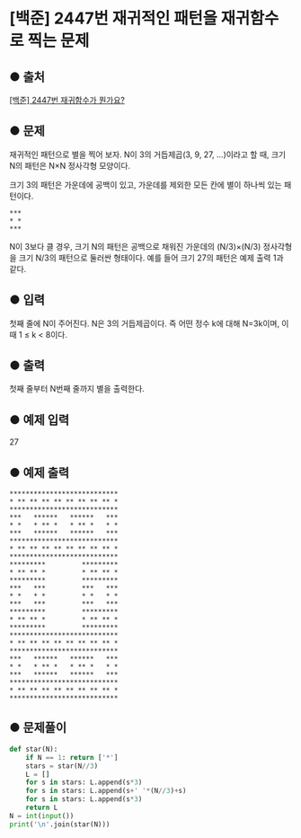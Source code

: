 # [백준] 2447번 재귀적인 패턴을 재귀함수로 찍는 문제

## ● 출처
[[백준] 2447번 재귀함수가 뭔가요?](https://www.acmicpc.net/problem/2447)  

## ● 문제
재귀적인 패턴으로 별을 찍어 보자. N이 3의 거듭제곱(3, 9, 27, ...)이라고 할 때, 크기 N의 패턴은 N×N 정사각형 모양이다.

크기 3의 패턴은 가운데에 공백이 있고, 가운데를 제외한 모든 칸에 별이 하나씩 있는 패턴이다.
```
***
* *
***
```
N이 3보다 클 경우, 크기 N의 패턴은 공백으로 채워진 가운데의 (N/3)×(N/3) 정사각형을 크기 N/3의 패턴으로 둘러싼 형태이다. 예를 들어 크기 27의 패턴은 예제 출력 1과 같다.

## ● 입력
첫째 줄에 N이 주어진다. N은 3의 거듭제곱이다. 즉 어떤 정수 k에 대해 N=3k이며, 이때 1 ≤ k < 8이다.

## ● 출력
첫째 줄부터 N번째 줄까지 별을 출력한다.
    
## ● 예제 입력
27

## ● 예제 출력
```
***************************
* ** ** ** ** ** ** ** ** *
***************************
***   ******   ******   ***
* *   * ** *   * ** *   * *
***   ******   ******   ***
***************************
* ** ** ** ** ** ** ** ** *
***************************
*********         *********
* ** ** *         * ** ** *
*********         *********
***   ***         ***   ***
* *   * *         * *   * *
***   ***         ***   ***
*********         *********
* ** ** *         * ** ** *
*********         *********
***************************
* ** ** ** ** ** ** ** ** *
***************************
***   ******   ******   ***
* *   * ** *   * ** *   * *
***   ******   ******   ***
***************************
* ** ** ** ** ** ** ** ** *
***************************
```

## ● 문제풀이
```python
def star(N):
    if N == 1: return ['*'] 
    stars = star(N//3) 
    L = []
    for s in stars: L.append(s*3)
    for s in stars: L.append(s+' '*(N//3)+s)
    for s in stars: L.append(s*3)
    return L
N = int(input())
print('\n'.join(star(N)))
```
